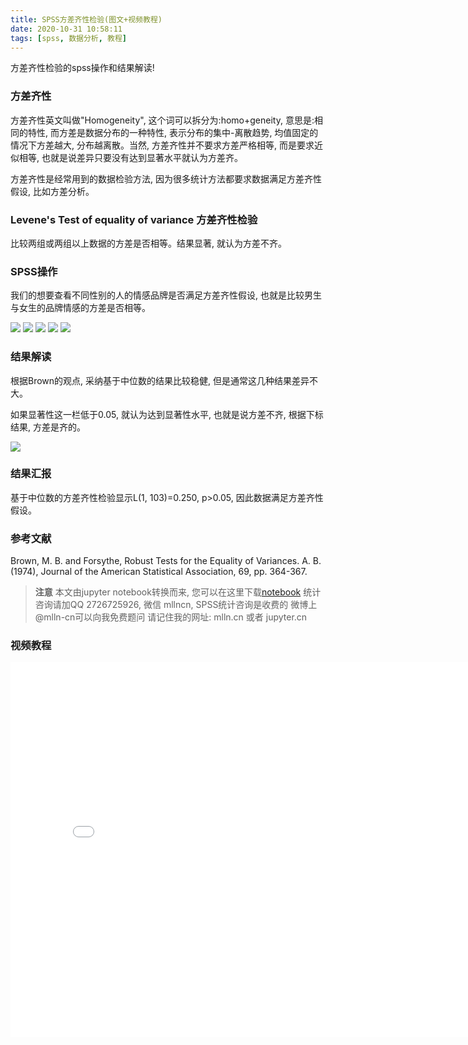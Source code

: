 ```yaml
---
title: SPSS方差齐性检验(图文+视频教程)
date: 2020-10-31 10:58:11
tags: [spss, 数据分析, 教程]
---
```


方差齐性检验的spss操作和结果解读!

<!--more-->
<!-- toc -->

### 方差齐性

方差齐性英文叫做"Homogeneity", 这个词可以拆分为:homo+geneity, 意思是:相同的特性, 而方差是数据分布的一种特性, 表示分布的集中-离散趋势, 
均值固定的情况下方差越大, 分布越离散。当然, 方差齐性并不要求方差严格相等, 而是要求近似相等, 也就是说差异只要没有达到显著水平就认为方差齐。

方差齐性是经常用到的数据检验方法, 因为很多统计方法都要求数据满足方差齐性假设, 比如方差分析。

### Levene's Test of equality of variance 方差齐性检验

比较两组或两组以上数据的方差是否相等。结果显著, 就认为方差不齐。

### SPSS操作

我们的想要查看不同性别的人的情感品牌是否满足方差齐性假设, 也就是比较男生与女生的品牌情感的方差是否相等。

<img src="imgs/06-01.png">

<img src="imgs/06-02.png">

<img src="imgs/06-03.png">

<img src="imgs/06-04.png">

<img src="imgs/06-05.png">

### 结果解读

根据Brown的观点, 采纳基于中位数的结果比较稳健, 但是通常这几种结果差异不大。

如果显著性这一栏低于0.05, 就认为达到显著性水平, 也就是说方差不齐, 根据下标结果, 方差是齐的。

<img src="imgs/06-06.png">

### 结果汇报

基于中位数的方差齐性检验显示L(1, 103)=0.250, p>0.05, 因此数据满足方差齐性假设。

### 参考文献

Brown, M. B. and Forsythe, Robust Tests for the Equality of Variances. A. B. (1974), Journal of the American Statistical Association, 69, pp. 364-367.


> **注意**
> 本文由jupyter notebook转换而来, 您可以在这里下载[notebook](06-方差齐性检验.ipynb)
> 统计咨询请加QQ 2726725926, 微信 mllncn,  SPSS统计咨询是收费的
> 微博上@mlln-cn可以向我免费题问
> 请记住我的网址: mlln.cn 或者 jupyter.cn

### 视频教程

<iframe src="//player.bilibili.com/player.html?bvid=BV14y4y1k7AS&page=1" scrolling="no" border="0" frameborder="no" framespacing="0" allowfullscreen="true" style="width:800px;height:600px"> </iframe>